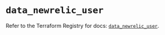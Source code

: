 # `data_newrelic_user`

Refer to the Terraform Registry for docs: [`data_newrelic_user`](https://registry.terraform.io/providers/newrelic/newrelic/3.42.0/docs/data-sources/user).
